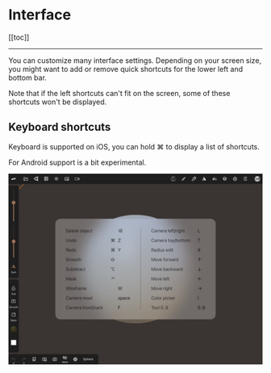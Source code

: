 # Interface

[[toc]]

---

You can customize many interface settings.
Depending on your screen size, you might want to add or remove quick shortcuts for the lower left and bottom bar.

Note that if the left shortcuts can't fit on the screen, some of these shortcuts won't be displayed.

## Keyboard shortcuts

Keyboard is supported on iOS, you can hold ⌘ to display a list of shortcuts.

For Android support is a bit experimental.

![](./images/shortcuts.jpg)
